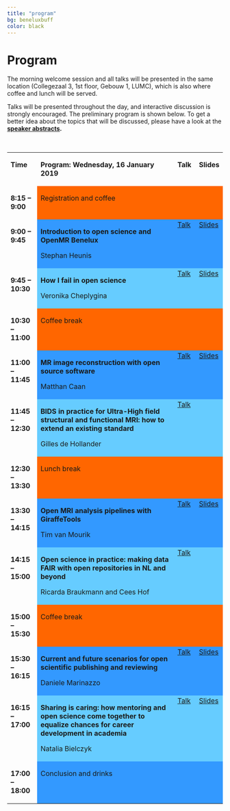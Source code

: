 ```yaml
---
title: "program"
bg: beneluxbuff
color: black
---
```


<a id="program"></a>

# Program

The morning welcome session and all talks will be presented in the same location (Collegezaal 3, 1st floor, Gebouw 1, LUMC), which is also where coffee and lunch will be served. 

Talks will be presented throughout the day, and interactive discussion is strongly encouraged. The preliminary program is shown below. To get a better idea about the topics that will be discussed, please have a look at the <strong><a href="#speakers">speaker abstracts</a><strong>.

<p>&nbsp;</p>
<table width="100%" cellspacing="0" cellpadding="2">
<tbody>

<tr valign="top">
<td width="14%">
<p><strong>Time</strong></p>
</td>
<td width="66%">
<p><strong>Program: Wednesday, 16 January 2019</strong></p>
</td>
<td width="10%">
<p><strong>Talk</strong></p>
</td>
<td width="10%">
<p><strong>Slides</strong></p>
</td>
</tr>

<tr valign="top">
<td width="14%">
<p><strong>8:15 &ndash; 9:00</strong></p>
</td>
<td style="background: #ff6600;" bgcolor="#ff6600" width="66%">
<p>Registration and coffee</p>
</td>
<td style="background: #ff6600;" bgcolor="#ff6600" width="10%">
<p>&nbsp;</p>
</td>
<td style="background: #ff6600;" bgcolor="#ff6600" width="10%">
<p>&nbsp;</p>
</td>
</tr>

<tr valign="top">
<td width="14%">
<p><strong>9:00 &ndash; 9:45</strong></p>
</td>
<td style="background: #3399ff;" bgcolor="#3399ff" width="66%">
<p><strong>Introduction to open science and OpenMR Benelux</strong></p>
<p>Stephan Heunis</p>
</td>
<td style="background: #3399ff;" bgcolor="#3399ff" width="10%">
<a href="https://weblectures.leidenuniv.nl/Mediasite/Play/ce9622b04be54d45809270964b22a6e41d" target="_blank">Talk</a>
</td>
<td style="background: #3399ff;" bgcolor="#3399ff" width="10%">
<a href="https://osf.io/4eqfb/" target="_blank">Slides</a>
</td>
</tr>

<tr valign="top">
<td width="14%">
<p><strong>9:45 &ndash; 10:30</strong></p>
</td>
<td style="background: #66ccff;" bgcolor="#66ccff" width="66%">
<p><strong>How I fail in open science</strong></p>
<p>Veronika Cheplygina</p>
</td>
<td style="background: #66ccff;" bgcolor="#66ccff" width="10%">
<a href="https://weblectures.leidenuniv.nl/Mediasite/Play/9cc9f9f0cc2e4226a3d796194feca0951d" target="_blank">Talk</a>
</td>
<td style="background: #66ccff;" bgcolor="#66ccff" width="10%">
<a href="https://osf.io/a2efz/" target="_blank">Slides</a>
</td>
</tr>

<tr valign="top">
<td width="14%">
<p><strong>10:30 &ndash; 11:00</strong></p>
</td>
<td style="background: #ff6600;" bgcolor="#ff6600" width="66%">
<p>Coffee break</p>
</td>
<td style="background: #ff6600;" bgcolor="#ff6600" width="10%">
<p>&nbsp;</p>
</td>
<td style="background: #ff6600;" bgcolor="#ff6600" width="10%">
<p>&nbsp;</p>
</td>
</tr>

<tr valign="top">
<td width="14%">
<p><strong>11:00 &ndash; 11:45</strong></p>
</td>
<td style="background: #3399ff;" bgcolor="#3399ff" width="66%">
<p><strong>MR image reconstruction with open source software</strong></p>
<p>Matthan Caan</p>
</td>
<td style="background: #3399ff;" bgcolor="#3399ff" width="10%">
<a href="https://weblectures.leidenuniv.nl/Mediasite/Play/c9aa4060532e49fc8f8bf0fa848a69981d" target="_blank">Talk</a>
</td>
<td style="background: #3399ff;" bgcolor="#3399ff" width="10%">
<a href="https://osf.io/hyn23/" target="_blank">Slides</a>
</td>
</tr>

<tr valign="top">
<td width="14%">
<p><strong>11:45 &ndash; 12:30</strong></p>
</td>
<td style="background: #66ccff;" bgcolor="#66ccff" width="66%">
<p><strong>BIDS in practice for Ultra-High field structural and functional MRI: how to extend an existing standard</strong></p>
<p>Gilles de Hollander</p>
</td>
<td style="background: #66ccff;" bgcolor="#66ccff" width="10%">
<a href="https://weblectures.leidenuniv.nl/Mediasite/Play/6ee7d9aae8c24ea8911e0e6daec4ca3a1d" target="_blank">Talk</a>
</td>
<td style="background: #66ccff;" bgcolor="#66ccff" width="10%">
<p>&nbsp;</p>
</td>
</tr>

<tr valign="top">
<td width="14%">
<p><strong>12:30 &ndash; 13:30</strong></p>
</td>
<td style="background: #ff6600;" bgcolor="#ff6600" width="66%">
<p>Lunch break</p>
</td>
<td style="background: #ff6600;" bgcolor="#ff6600" width="10%">
<p>&nbsp;</p>
</td>
<td style="background: #ff6600;" bgcolor="#ff6600" width="10%">
<p>&nbsp;</p>
</td>
</tr>

<tr valign="top">
<td width="14%">
<p><strong>13:30 &ndash; 14:15</strong></p>
</td>
<td style="background: #3399ff;" bgcolor="#3399ff" width="66%">
<p><strong>Open MRI analysis pipelines with GiraffeTools</strong></p>
<p>Tim van Mourik</p>
</td>
<td style="background: #3399ff;" bgcolor="#3399ff" width="10%">
<a href="https://weblectures.leidenuniv.nl/Mediasite/Play/af97ee372f8d43879093f66abee16d741d" target="_blank">Talk</a>
</td>
<td style="background: #3399ff;" bgcolor="#3399ff" width="10%">
<a href="https://osf.io/wkcny/" target="_blank">Slides</a>
</td>
</tr>

<tr valign="top">
<td width="14%">
<p><strong>14:15 &ndash; 15:00</strong></p>
</td>
<td style="background: #66ccff;" bgcolor="#66ccff" width="66%">
<p><strong>Open science in practice: making data FAIR with open repositories in NL and beyond</strong></p>
<p>Ricarda Braukmann and Cees Hof</p>
</td>
<td style="background: #66ccff;" bgcolor="#66ccff" width="10%">
<a href="https://weblectures.leidenuniv.nl/Mediasite/Play/3032c0497a814011a75232eded0340501d" target="_blank">Talk</a>
</td>
<td style="background: #66ccff;" bgcolor="#66ccff" width="10%">
<p>&nbsp;</p>
</td>
</tr>

<tr valign="top">
<td width="14%">
<p><strong>15:00 &ndash; 15:30</strong></p>
</td>
<td style="background: #ff6600;" bgcolor="#ff6600" width="66%">
<p>Coffee break</p>
</td>
<td style="background: #ff6600;" bgcolor="#ff6600" width="10%">
<p>&nbsp;</p>
</td>
<td style="background: #ff6600;" bgcolor="#ff6600" width="10%">
<p>&nbsp;</p>
</td>
</tr>

<tr valign="top">
<td width="14%">
<p><strong>15:30 &ndash; 16:15</strong></p>
</td>
<td style="background: #3399ff;" bgcolor="#3399ff" width="66%">
<p><strong>Current and future scenarios for open scientific publishing and reviewing</strong></p>
<p>Daniele Marinazzo</p>
</td>
<td style="background: #3399ff;" bgcolor="#3399ff" width="10%">
<a href="https://weblectures.leidenuniv.nl/Mediasite/Play/9dae4f8967924068a2d17d9238ac331d1d" target="_blank">Talk</a>
</td>
<td style="background: #3399ff;" bgcolor="#3399ff" width="10%">
<a href="https://osf.io/sp5ae/" target="_blank">Slides</a>
</td>
</tr>

<tr valign="top">
<td width="14%">
<p><strong>16:15 &ndash; 17:00</strong></p>
</td>
<td style="background: #66ccff;" bgcolor="#66ccff" width="66%">
<p><strong>Sharing is caring: how mentoring and open science come together to equalize chances for career development in academia</strong></p>
<p>Natalia Bielczyk</p>
</td>
<td style="background: #66ccff;" bgcolor="#66ccff" width="10%">
<a href="https://weblectures.leidenuniv.nl/Mediasite/Play/bffe0d361b3e47408ef5f523b4d284031d" target="_blank">Talk</a>
</td>
<td style="background: #66ccff;" bgcolor="#66ccff" width="10%">
<a href="https://osf.io/tsgv7/" target="_blank">Slides</a>
</td>
</tr>

<tr valign="top">
<td width="14%">
<p><strong>17:00 &ndash; 18:00</strong></p>
</td>
<td style="background: #3399ff;" bgcolor="#3399ff" width="66%">
<p>Conclusion and drinks</p>
</td>
<td style="background: #3399ff;" bgcolor="#3399ff" width="10%">
<p>&nbsp;</p>
</td>
<td style="background: #3399ff;" bgcolor="#3399ff" width="10%">
<p>&nbsp;</p>
</td>
</tr>

</tbody>
</table>